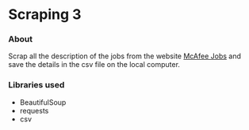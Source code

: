 # Scraping 3

### About

Scrap all the description of the jobs from the website [McAfee Jobs](https://careers.mcafee.com/search-jobs/results)
and save the details in the csv file on the local computer.

### Libraries used

* BeautifulSoup
* requests
* csv
